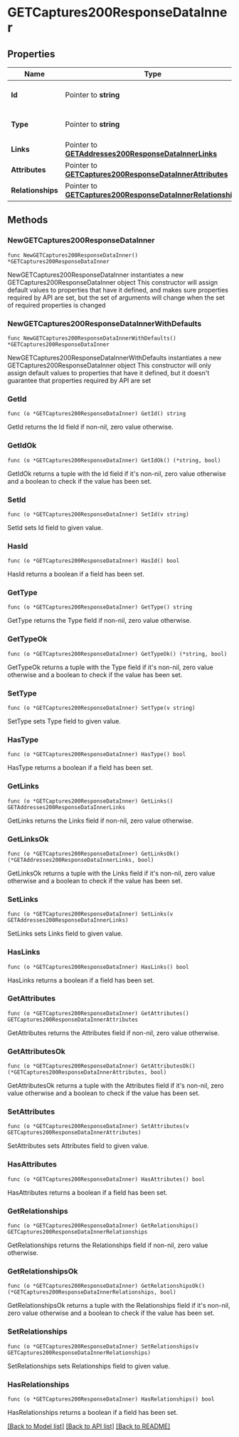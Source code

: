 # GETCaptures200ResponseDataInner

## Properties

Name | Type | Description | Notes
------------ | ------------- | ------------- | -------------
**Id** | Pointer to **string** | The resource&#39;s id | [optional] 
**Type** | Pointer to **string** | The resource&#39;s type | [optional] 
**Links** | Pointer to [**GETAddresses200ResponseDataInnerLinks**](GETAddresses200ResponseDataInnerLinks.md) |  | [optional] 
**Attributes** | Pointer to [**GETCaptures200ResponseDataInnerAttributes**](GETCaptures200ResponseDataInnerAttributes.md) |  | [optional] 
**Relationships** | Pointer to [**GETCaptures200ResponseDataInnerRelationships**](GETCaptures200ResponseDataInnerRelationships.md) |  | [optional] 

## Methods

### NewGETCaptures200ResponseDataInner

`func NewGETCaptures200ResponseDataInner() *GETCaptures200ResponseDataInner`

NewGETCaptures200ResponseDataInner instantiates a new GETCaptures200ResponseDataInner object
This constructor will assign default values to properties that have it defined,
and makes sure properties required by API are set, but the set of arguments
will change when the set of required properties is changed

### NewGETCaptures200ResponseDataInnerWithDefaults

`func NewGETCaptures200ResponseDataInnerWithDefaults() *GETCaptures200ResponseDataInner`

NewGETCaptures200ResponseDataInnerWithDefaults instantiates a new GETCaptures200ResponseDataInner object
This constructor will only assign default values to properties that have it defined,
but it doesn't guarantee that properties required by API are set

### GetId

`func (o *GETCaptures200ResponseDataInner) GetId() string`

GetId returns the Id field if non-nil, zero value otherwise.

### GetIdOk

`func (o *GETCaptures200ResponseDataInner) GetIdOk() (*string, bool)`

GetIdOk returns a tuple with the Id field if it's non-nil, zero value otherwise
and a boolean to check if the value has been set.

### SetId

`func (o *GETCaptures200ResponseDataInner) SetId(v string)`

SetId sets Id field to given value.

### HasId

`func (o *GETCaptures200ResponseDataInner) HasId() bool`

HasId returns a boolean if a field has been set.

### GetType

`func (o *GETCaptures200ResponseDataInner) GetType() string`

GetType returns the Type field if non-nil, zero value otherwise.

### GetTypeOk

`func (o *GETCaptures200ResponseDataInner) GetTypeOk() (*string, bool)`

GetTypeOk returns a tuple with the Type field if it's non-nil, zero value otherwise
and a boolean to check if the value has been set.

### SetType

`func (o *GETCaptures200ResponseDataInner) SetType(v string)`

SetType sets Type field to given value.

### HasType

`func (o *GETCaptures200ResponseDataInner) HasType() bool`

HasType returns a boolean if a field has been set.

### GetLinks

`func (o *GETCaptures200ResponseDataInner) GetLinks() GETAddresses200ResponseDataInnerLinks`

GetLinks returns the Links field if non-nil, zero value otherwise.

### GetLinksOk

`func (o *GETCaptures200ResponseDataInner) GetLinksOk() (*GETAddresses200ResponseDataInnerLinks, bool)`

GetLinksOk returns a tuple with the Links field if it's non-nil, zero value otherwise
and a boolean to check if the value has been set.

### SetLinks

`func (o *GETCaptures200ResponseDataInner) SetLinks(v GETAddresses200ResponseDataInnerLinks)`

SetLinks sets Links field to given value.

### HasLinks

`func (o *GETCaptures200ResponseDataInner) HasLinks() bool`

HasLinks returns a boolean if a field has been set.

### GetAttributes

`func (o *GETCaptures200ResponseDataInner) GetAttributes() GETCaptures200ResponseDataInnerAttributes`

GetAttributes returns the Attributes field if non-nil, zero value otherwise.

### GetAttributesOk

`func (o *GETCaptures200ResponseDataInner) GetAttributesOk() (*GETCaptures200ResponseDataInnerAttributes, bool)`

GetAttributesOk returns a tuple with the Attributes field if it's non-nil, zero value otherwise
and a boolean to check if the value has been set.

### SetAttributes

`func (o *GETCaptures200ResponseDataInner) SetAttributes(v GETCaptures200ResponseDataInnerAttributes)`

SetAttributes sets Attributes field to given value.

### HasAttributes

`func (o *GETCaptures200ResponseDataInner) HasAttributes() bool`

HasAttributes returns a boolean if a field has been set.

### GetRelationships

`func (o *GETCaptures200ResponseDataInner) GetRelationships() GETCaptures200ResponseDataInnerRelationships`

GetRelationships returns the Relationships field if non-nil, zero value otherwise.

### GetRelationshipsOk

`func (o *GETCaptures200ResponseDataInner) GetRelationshipsOk() (*GETCaptures200ResponseDataInnerRelationships, bool)`

GetRelationshipsOk returns a tuple with the Relationships field if it's non-nil, zero value otherwise
and a boolean to check if the value has been set.

### SetRelationships

`func (o *GETCaptures200ResponseDataInner) SetRelationships(v GETCaptures200ResponseDataInnerRelationships)`

SetRelationships sets Relationships field to given value.

### HasRelationships

`func (o *GETCaptures200ResponseDataInner) HasRelationships() bool`

HasRelationships returns a boolean if a field has been set.


[[Back to Model list]](../README.md#documentation-for-models) [[Back to API list]](../README.md#documentation-for-api-endpoints) [[Back to README]](../README.md)


